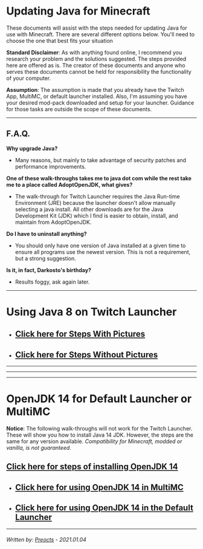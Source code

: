 # Updating Java for Minecraft

These documents will assist with the steps needed for updating Java for use with Minecraft.  There are several different options below.  You'll need to choose the one that best fits your situation

**Standard Disclaimer**: As with anything found online, I recommend you research your problem and the solutions suggested. The steps provided here are offered as is. The creator of these documents and anyone who serves these documents cannot be held for responsibility the functionality of your computer.

**Assumption**: The assumption is made that you already have the Twitch App, MultiMC, or default launcher installed. Also, I'm assuming you have your desired mod-pack downloaded and setup for your launcher. Guidance for those tasks are outside the scope of these documents.

---

## F.A.Q.

**Why upgrade Java?**

- Many reasons, but mainly to take advantage of security patches and performance improvements.

**One of these walk-throughs takes me to java dot com while the rest take me to a place called AdoptOpenJDK, what gives?**

- The walk-through for Twitch Launcher requires the Java Run-time Environment (JRE) because the launcher doesn't allow manually selecting a java install.  All other downloads are for the Java Development Kit (JDK) which I find is easier to obtain, install, and maintain from AdoptOpenJDK.

**Do I have to uninstall anything?**

- You should only have one version of Java installed at a given time to ensure all programs use the newest version.  This is not a requirement, but a strong suggestion.

**Is it, in fact, Darkosto's birthday?**
- Results foggy, ask again later.

---

# Using Java 8 on Twitch Launcher

- ## [Click here for Steps With Pictures](walkthru-pic.md)
- ## [Click here for Steps Without Pictures](walkthru-nopic.md)

---

---

---

# OpenJDK 14 for Default Launcher or MultiMC

**Notice**: The following walk-throughs will not work for the Twitch Launcher. These will show you how to install Java 14 JDK. However, the steps are the same for any version available. *Compatibility for Minecraft, modded or vanilla, is not guaranteed.*

## [Click here for steps of installing OpenJDK 14](install_adoptopenjdk.md)

- ## [Click here for using OpenJDK 14 in MultiMC](multimc_launcher.md)

- ## [Click here for using OpenJDK 14 in the Default Launcher](default_launcher.md)

---

###### *Written by: [Preocts](https://github.com/Preocts) - 2021.01.04*